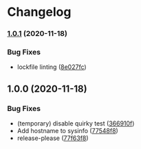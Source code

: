 # Changelog

### [1.0.1](https://www.github.com/dxos/signal/compare/v1.0.0...v1.0.1) (2020-11-18)


### Bug Fixes

* lockfile linting ([8e027fc](https://www.github.com/dxos/signal/commit/8e027fc6422c8791013a7a1d260bafcf74127a1a))

## 1.0.0 (2020-11-18)


### Bug Fixes

* (temporary) disable quirky test ([366910f](https://www.github.com/dxos/signal/commit/366910fb8e0b550c359108485832693aa8cef86c))
* Add hostname to sysinfo ([77548f8](https://www.github.com/dxos/signal/commit/77548f8c358228dcbdebdbc53910419583536cb6))
* release-please ([77f63f8](https://www.github.com/dxos/signal/commit/77f63f84d9d3a8e896b1702739f56a7d395e1004))
